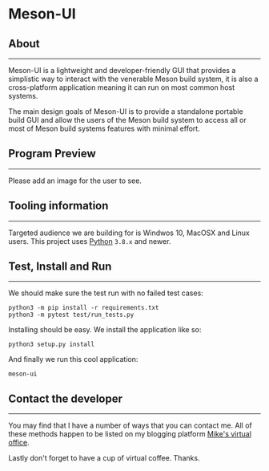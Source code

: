 # Meson-UI

## About

* * *

Meson-UI is a lightweight and developer-friendly GUI that provides
a simplistic way to interact with the venerable Meson build system,
it is also a cross-platform application meaning it can run on most
common host systems.

The main design goals of Meson-UI is to provide a standalone portable
build GUI and allow the users of the Meson build system to access all
or most of Meson build systems features with minimal effort.

## Program Preview

* * *

Please add an image for the user to see.

## Tooling information

* * *

Targeted audience we are building for is Windwos 10, MacOSX and Linux
users. This project uses [Python](https://www.python.org/) `3.8.x` and newer.

## Test, Install and Run

* * *

We should make sure the test run with no failed test cases:

```console
python3 -m pip install -r requirements.txt
python3 -m pytest test/run_tests.py
```

Installing should be easy. We install the application like so:

```console
python3 setup.py install
```

And finally we run this cool application:

```console
meson-ui
```

## Contact the developer

* * *

You may find that I have a number of ways that you can contact
me. All of these methods happen to be listed on my blogging platform
[Mike's virtual office](https://michaelbrockus.home.blog/contact/).

Lastly don't forget to have a cup of virtual coffee. Thanks.
